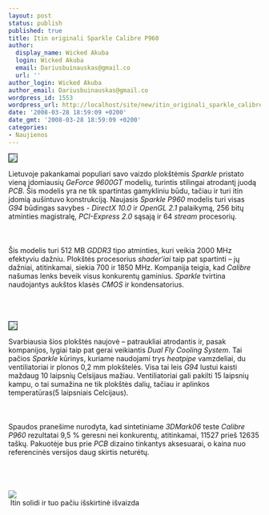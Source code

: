 ```yaml
---
layout: post
status: publish
published: true
title: Itin originali Sparkle Calibre P960
author:
  display_name: Wicked Akuba
  login: Wicked Akuba
  email: Dariusbuinauskas@gmail.co
  url: ''
author_login: Wicked Akuba
author_email: Dariusbuinauskas@gmail.co
wordpress_id: 1553
wordpress_url: http://localhost/site/new/itin_originali_sparkle_calibre_p960/
date: '2008-03-28 18:59:09 +0200'
date_gmt: '2008-03-28 18:59:09 +0200'
categories:
- Naujienos
---
```

<div class="imgright"><img src="http://www.technews.lt/upl/Failai/calibre1.gif" border="1"></div>
<p>Lietuvoje pakankamai populiari savo vaizdo plokštėmis <i>Sparkle</i> pristato vieną įdomiausių <i>GeForce 9600GT</i> modelių, turintis stilingai atrodantį juodą <i>PCB</i>. Šis modelis yra ne tik spartintas gamykliniu būdu, tačiau ir turi itin įdomią aušintuvo konstrukciją. Naujasis <i>Sparkle P960</i> modelis turi visas <i>G94</i> būdingas savybes - <i>DirectX 10.0</i> ir <i>OpenGL 2.1</i> palaikymą, 256 bitų atminties magistralę, <i>PCI-Express 2.0</i> sąsają ir 64 <i>stream</i> procesorių.<br />
<br><br />
<br>Šis modelis turi 512 MB <i>GDDR3</i> tipo atminties, kuri veikia 2000 MHz efektyviu dažniu. Plokštės procesorius <i>shader‘iai</i> taip pat spartinti – jų dažniai, atitinkamai, siekia 700 ir 1850 MHz. Kompanija teigia, kad <i>Calibre</i> našumas lenks beveik visus konkurentų gaminius.  <i>Sparkle</i> tvirtina naudojantys aukštos klasės <i>CMOS</i> ir kondensatorius.<br />
<br><br />
<br>
<div class="imgright"><img src="http://www.technews.lt/upl/Failai/calibre2.gif" border="1"></div>
<p>Svarbiausia šios plokštės naujovė – patraukliai atrodantis ir, pasak kompanijos, lygiai taip pat gerai veikiantis <i>Dual Fly Cooling System</i>. Tai pačios <i>Sparkle</i> kūrinys, kuriame naudojami trys <i>heatpipe</i> vamzdeliai, du ventiliatoriai ir plonos 0,2 mm plokštelės. Visa tai leis <i>G94</i> lustui kaisti maždaug 10 laipsnių Celsijaus mažiau. Ventiliatoriai gali pakilti 15 laipsnių kampu, o tai sumažina ne tik plokštės dalių, tačiau ir aplinkos temperatūras(5 laipsniais Celcijaus).<br />
<br><br />
<br>Spaudos pranešime nurodyta, kad sintetiniame <i>3DMark06</i> teste <i>Calibre P960</i> rezultatai 9,5 % geresni nei konkurentų, atitinkamai, 11527 prieš 12635 taškų. Pakuotėje bus prie <i>PCB</i> dizaino tinkantys aksesuarai, o kaina nuo referencinės versijos daug skirtis neturėtų.<br />
<br><br />
<br><br><img src="http://www.technews.lt/upl/Failai/Calibre_P960.JPG"><br> <span class="saltinis">Itin solidi ir tuo pačiu išskirtinė išvaizda</span></p>
